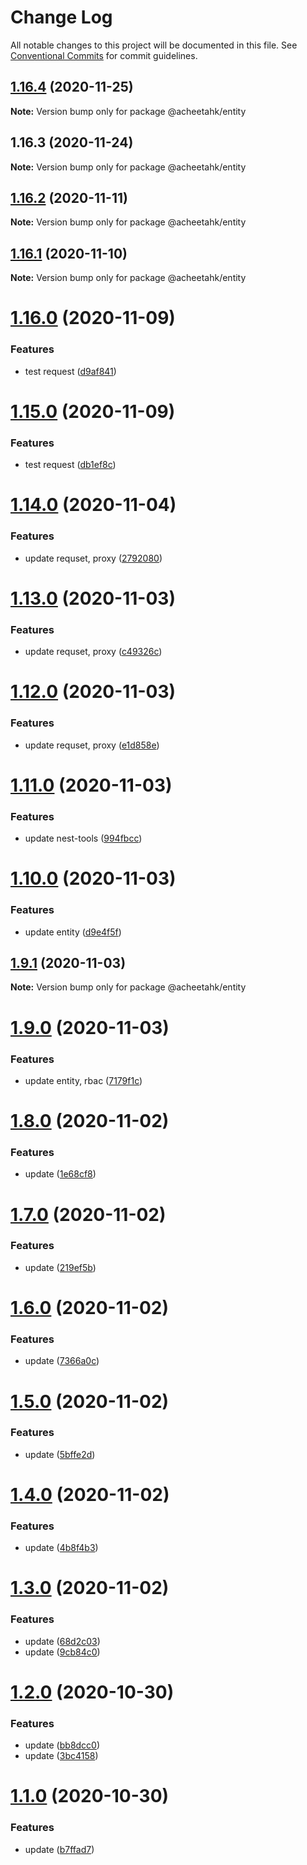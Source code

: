 # Change Log

All notable changes to this project will be documented in this file.
See [Conventional Commits](https://conventionalcommits.org) for commit guidelines.

## [1.16.4](https://github.com/A-CheetahK/acheetahk/compare/@acheetahk/entity@1.16.3...@acheetahk/entity@1.16.4) (2020-11-25)

**Note:** Version bump only for package @acheetahk/entity





## 1.16.3 (2020-11-24)

**Note:** Version bump only for package @acheetahk/entity





## [1.16.2](https://github.com/A-CheetahK/acheetahk/compare/@acheetahk/entity@1.16.1...@acheetahk/entity@1.16.2) (2020-11-11)

**Note:** Version bump only for package @acheetahk/entity





## [1.16.1](https://github.com/A-CheetahK/acheetahk/compare/@acheetahk/entity@1.16.0...@acheetahk/entity@1.16.1) (2020-11-10)

**Note:** Version bump only for package @acheetahk/entity





# [1.16.0](https://github.com/A-CheetahK/acheetahk/compare/@acheetahk/entity@1.15.0...@acheetahk/entity@1.16.0) (2020-11-09)


### Features

* test request ([d9af841](https://github.com/A-CheetahK/acheetahk/commit/d9af84131d209e3c248c6bb60fc660562c56e95d))





# [1.15.0](https://github.com/A-CheetahK/acheetahk/compare/@acheetahk/entity@1.14.0...@acheetahk/entity@1.15.0) (2020-11-09)


### Features

* test request ([db1ef8c](https://github.com/A-CheetahK/acheetahk/commit/db1ef8c9ddede8bae726cdc2c25bcdcd8dc92b11))





# [1.14.0](https://github.com/A-CheetahK/acheetahk/compare/@acheetahk/entity@1.13.0...@acheetahk/entity@1.14.0) (2020-11-04)


### Features

* update requset, proxy ([2792080](https://github.com/A-CheetahK/acheetahk/commit/27920800a3fba3c2e959d5dded2611a1c0633681))





# [1.13.0](https://github.com/A-CheetahK/acheetahk/compare/@acheetahk/entity@1.12.0...@acheetahk/entity@1.13.0) (2020-11-03)


### Features

* update requset, proxy ([c49326c](https://github.com/A-CheetahK/acheetahk/commit/c49326cd9dc2a20fd7ce384c85f119d11dab78e4))





# [1.12.0](https://github.com/A-CheetahK/acheetahk/compare/@acheetahk/entity@1.11.0...@acheetahk/entity@1.12.0) (2020-11-03)


### Features

* update requset, proxy ([e1d858e](https://github.com/A-CheetahK/acheetahk/commit/e1d858e878fa8dfa1bd886c430b8ad556b81fbdc))





# [1.11.0](https://github.com/A-CheetahK/acheetahk/compare/@acheetahk/entity@1.10.0...@acheetahk/entity@1.11.0) (2020-11-03)


### Features

* update nest-tools ([994fbcc](https://github.com/A-CheetahK/acheetahk/commit/994fbcce97454d6aa2a16de0d702bfc32a32bb56))





# [1.10.0](https://github.com/A-CheetahK/acheetahk/compare/@acheetahk/entity@1.9.1...@acheetahk/entity@1.10.0) (2020-11-03)


### Features

* update entity ([d9e4f5f](https://github.com/A-CheetahK/acheetahk/commit/d9e4f5fa99d0a6127531166ea3d0ba452c7bc223))





## [1.9.1](https://github.com/A-CheetahK/acheetahk/compare/@acheetahk/entity@1.9.0...@acheetahk/entity@1.9.1) (2020-11-03)

**Note:** Version bump only for package @acheetahk/entity





# [1.9.0](https://github.com/A-CheetahK/acheetahk/compare/@acheetahk/entity@1.8.0...@acheetahk/entity@1.9.0) (2020-11-03)


### Features

* update entity, rbac ([7179f1c](https://github.com/A-CheetahK/acheetahk/commit/7179f1c7acdc9f10a594aa96aa6e57cefaefff8a))





# [1.8.0](https://github.com/A-CheetahK/acheetahk/compare/@acheetahk/entity@1.7.0...@acheetahk/entity@1.8.0) (2020-11-02)


### Features

* update ([1e68cf8](https://github.com/A-CheetahK/acheetahk/commit/1e68cf8adeec545466290c3d089145447912b95f))





# [1.7.0](https://github.com/A-CheetahK/acheetahk/compare/@acheetahk/entity@1.6.0...@acheetahk/entity@1.7.0) (2020-11-02)


### Features

* update ([219ef5b](https://github.com/A-CheetahK/acheetahk/commit/219ef5bad31208129548c8e0653145325a03f51d))





# [1.6.0](https://github.com/A-CheetahK/acheetahk/compare/@acheetahk/entity@1.5.0...@acheetahk/entity@1.6.0) (2020-11-02)


### Features

* update ([7366a0c](https://github.com/A-CheetahK/acheetahk/commit/7366a0cd925e1cf3809dd0d2a9e0918fbbe015b7))





# [1.5.0](https://github.com/A-CheetahK/acheetahk/compare/@acheetahk/entity@1.4.0...@acheetahk/entity@1.5.0) (2020-11-02)


### Features

* update ([5bffe2d](https://github.com/A-CheetahK/acheetahk/commit/5bffe2d0cac9106b6db66ac8d6b8f7c8791bfaaa))





# [1.4.0](https://github.com/A-CheetahK/acheetahk/compare/@acheetahk/entity@1.3.0...@acheetahk/entity@1.4.0) (2020-11-02)


### Features

* update ([4b8f4b3](https://github.com/A-CheetahK/acheetahk/commit/4b8f4b314e384c2ecc1430686e8c5b2c760a7d77))





# [1.3.0](https://github.com/A-CheetahK/acheetahk/compare/@acheetahk/entity@1.2.0...@acheetahk/entity@1.3.0) (2020-11-02)


### Features

* update ([68d2c03](https://github.com/A-CheetahK/acheetahk/commit/68d2c03c8da6b5adb18bc3e186cf0aefbeea08e9))
* update ([9cb84c0](https://github.com/A-CheetahK/acheetahk/commit/9cb84c059879fae9716cca1326b2ff2145f4fd7c))





# [1.2.0](https://github.com/A-CheetahK/entity/compare/@acheetahk/entity@1.1.0...@acheetahk/entity@1.2.0) (2020-10-30)


### Features

* update ([bb8dcc0](https://github.com/A-CheetahK/entity/commit/bb8dcc03639252912f4cfd7b5bb7216c31102904))
* update ([3bc4158](https://github.com/A-CheetahK/entity/commit/3bc4158d134ba00f3e507d97a3a1e089b566386e))





# [1.1.0](https://github.com/A-CheetahK/entity/compare/@acheetahk/entity@1.0.18...@acheetahk/entity@1.1.0) (2020-10-30)


### Features

* update ([b7ffad7](https://github.com/A-CheetahK/entity/commit/b7ffad7c049f4d5ab5ce260b1f0d9a988398b7ad))
